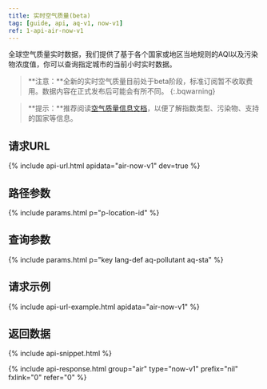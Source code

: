 ```yaml
---
title: 实时空气质量(beta)
tag: [guide, api, aq-v1, now-v1]
ref: 1-api-air-now-v1
---
```


全球空气质量实时数据，我们提供了基于各个国家或地区当地规则的AQI以及污染物浓度值，你可以查询指定城市的当前小时实时数据。

> **注意：**全新的实时空气质量目前处于beta阶段，标准订阅暂不收取费用。数据内容在正式发布后可能会有所不同。
{:.bqwarning}

> **提示：**推荐阅读[空气质量信息文档](/docs/resource/air-info/)，以便了解指数类型、污染物、支持的国家等信息。

## 请求URL

{% include api-url.html apidata="air-now-v1" dev=true %}

## 路径参数

{% include params.html p="p-location-id" %}

## 查询参数

{% include params.html p="key lang-def aq-pollutant aq-sta" %}

## 请求示例

{% include api-url-example.html apidata="air-now-v1" %}

## 返回数据

{% include api-snippet.html %}

{% include api-response.html group="air" type="now-v1" prefix="nil" fxlink="0" refer="0"  %}
